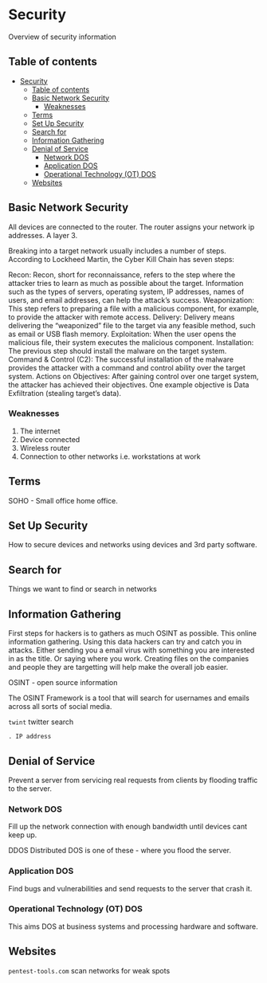# Security

Overview of security information

## Table of contents

- [Security](#security)
  - [Table of contents](#table-of-contents)
  - [Basic Network Security](#basic-network-security)
    - [Weaknesses](#weaknesses)
  - [Terms](#terms)
  - [Set Up Security](#set-up-security)
  - [Search for](#search-for)
  - [Information Gathering](#information-gathering)
  - [Denial of Service](#denial-of-service)
    - [Network DOS](#network-dos)
    - [Application DOS](#application-dos)
    - [Operational Technology (OT) DOS](#operational-technology-ot-dos)
  - [Websites](#websites)

## Basic Network Security

All devices are connected to the router.
The router assigns your network ip addresses. A layer 3.

Breaking into a target network usually includes a number of steps. According to Lockheed Martin, the Cyber Kill Chain has seven steps:

Recon: Recon, short for reconnaissance, refers to the step where the attacker tries to learn as much as possible about the target. Information such as the types of servers, operating system, IP addresses, names of users, and email addresses, can help the attack’s success.
Weaponization: This step refers to preparing a file with a malicious component, for example, to provide the attacker with remote access.
Delivery: Delivery means delivering the “weaponized” file to the target via any feasible method, such as email or USB flash memory.
Exploitation: When the user opens the malicious file, their system executes the malicious component.
Installation: The previous step should install the malware on the target system.
Command & Control (C2): The successful installation of the malware provides the attacker with a command and control ability over the target system.
Actions on Objectives: After gaining control over one target system, the attacker has achieved their objectives. One example objective is Data Exfiltration (stealing target’s data).

### Weaknesses

1. The internet
2. Device connected
3. Wireless router
4. Connection to other networks i.e. workstations at work

## Terms

SOHO - Small office home office.

## Set Up Security

How to secure devices and networks using devices and 3rd party software.

## Search for

Things we want to find or search in networks

## Information Gathering

First steps for hackers is to gathers as much OSINT as possible.
This online information gathering.
Using this data hackers can try and catch you in attacks. Either sending you a email virus with something you are interested in as the title. Or saying where you work. Creating files on the companies and people they are targetting will help make the overall job easier.

OSINT - open source information

The OSINT Framework is a tool that will search for usernames and emails across all sorts of social media.

`twint` twitter search

`. IP address`

## Denial of Service

Prevent a server from servicing real requests from clients by flooding traffic to the server.

### Network DOS

Fill up the network connection with enough bandwidth until devices cant keep up.

DDOS Distributed DOS is one of these - where you flood the server.

### Application DOS

Find bugs and vulnerabilities and send requests to the server that crash it.

### Operational Technology (OT) DOS

This aims DOS at business systems and processing hardware and software.

## Websites

`pentest-tools.com` scan networks for weak spots
